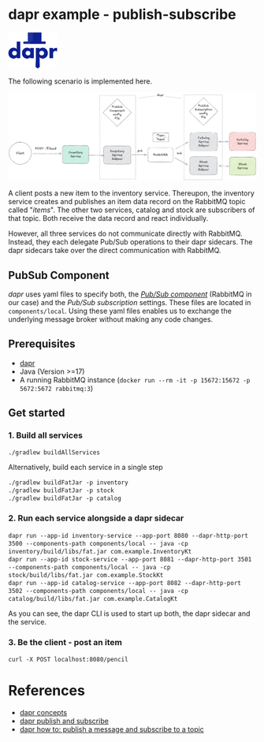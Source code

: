 # dapr example - publish-subscribe

<a href="https://www.dapr.io/"><img src="docs/dapr.svg" alt="dapr" width="100" /></a>

The following scenario is implemented here.

![scenario](docs/scenario.jpg)

A client posts a new item to the inventory service.
Thereupon, the inventory service creates and publishes an item data record
on the RabbitMQ topic called "_items_".
The other two services, catalog and stock are subscribers of that topic.
Both receive the data record and react individually.

However, all three services do not communicate directly with RabbitMQ.
Instead, they each delegate Pub/Sub operations to their dapr sidecars. 
The dapr sidecars take over the direct communication with RabbitMQ.


## PubSub Component

_dapr_ uses yaml files to specify both, the [_Pub/Sub component_](https://docs.dapr.io/operations/components/setup-pubsub/) 
(RabbitMQ in our case) and the _Pub/Sub subscription_ settings.
These files are located in `components/local`.
Using these yaml files enables us to exchange the underlying 
message broker without making any code changes. 


## Prerequisites

- [dapr](https://docs.dapr.io/getting-started/install-dapr-cli/)
- Java (Version >=17)
- A running RabbitMQ instance (`docker run --rm -it -p 15672:15672 -p 5672:5672 rabbitmq:3`)


## Get started

### 1. Build all services

```shell
./gradlew buildAllServices
```

Alternatively, build each service in a single step
```shell
./gradlew buildFatJar -p inventory
./gradlew buildFatJar -p stock
./gradlew buildFatJar -p catalog
```

### 2. Run each service alongside a dapr sidecar

```shell
dapr run --app-id inventory-service --app-port 8080 --dapr-http-port 3500 --components-path components/local -- java -cp inventory/build/libs/fat.jar com.example.InventoryKt
dapr run --app-id stock-service --app-port 8081 --dapr-http-port 3501 --components-path components/local -- java -cp stock/build/libs/fat.jar com.example.StockKt
dapr run --app-id catalog-service --app-port 8082 --dapr-http-port 3502 --components-path components/local -- java -cp catalog/build/libs/fat.jar com.example.CatalogKt
```

As you can see, the dapr CLI is used to start up both, the dapr sidecar and the service.


### 3. Be the client - post an item
```shell
curl -X POST localhost:8080/pencil
```


# References
- [dapr concepts](https://docs.dapr.io/concepts/)
- [dapr publish and subscribe](https://docs.dapr.io/developing-applications/building-blocks/pubsub/)
- [dapr how to: publish a message and subscribe to a topic](https://docs.dapr.io/developing-applications/building-blocks/pubsub/howto-publish-subscribe/)
